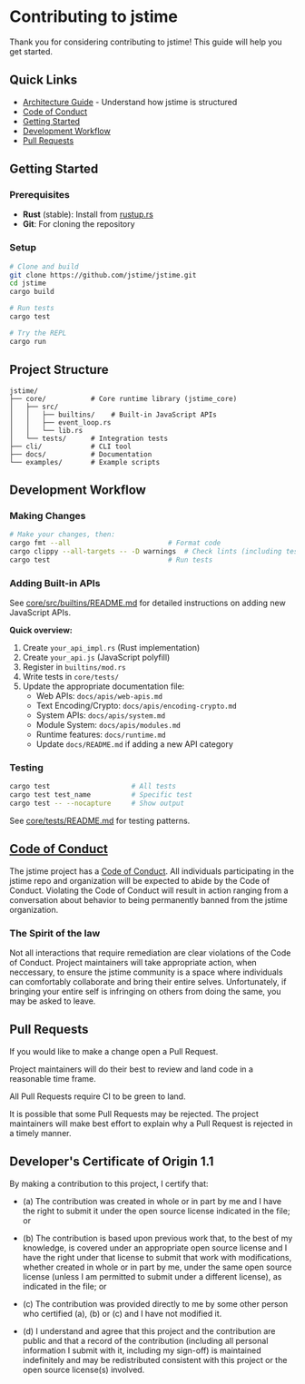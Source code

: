 # Contributing to jstime

Thank you for considering contributing to jstime! This guide will help you get started.

## Quick Links

* [Architecture Guide](./ARCHITECTURE.md) - Understand how jstime is structured
* [Code of Conduct](#code-of-conduct)
* [Getting Started](#getting-started)
* [Development Workflow](#development-workflow)
* [Pull Requests](#pull-requests)

## Getting Started

### Prerequisites

- **Rust** (stable): Install from [rustup.rs](https://rustup.rs/)
- **Git**: For cloning the repository

### Setup

```bash
# Clone and build
git clone https://github.com/jstime/jstime.git
cd jstime
cargo build

# Run tests
cargo test

# Try the REPL
cargo run
```

## Project Structure

```
jstime/
├── core/           # Core runtime library (jstime_core)
│   ├── src/
│   │   ├── builtins/    # Built-in JavaScript APIs
│   │   ├── event_loop.rs
│   │   └── lib.rs
│   └── tests/      # Integration tests
├── cli/            # CLI tool
├── docs/           # Documentation
└── examples/       # Example scripts
```

## Development Workflow

### Making Changes

```bash
# Make your changes, then:
cargo fmt --all                        # Format code
cargo clippy --all-targets -- -D warnings  # Check lints (including tests)
cargo test                             # Run tests
```

### Adding Built-in APIs

See [core/src/builtins/README.md](./core/src/builtins/README.md) for detailed instructions on adding new JavaScript APIs.

**Quick overview:**
1. Create `your_api_impl.rs` (Rust implementation)
2. Create `your_api.js` (JavaScript polyfill)
3. Register in `builtins/mod.rs`
4. Write tests in `core/tests/`
5. Update the appropriate documentation file:
   - Web APIs: `docs/apis/web-apis.md`
   - Text Encoding/Crypto: `docs/apis/encoding-crypto.md`
   - System APIs: `docs/apis/system.md`
   - Module System: `docs/apis/modules.md`
   - Runtime features: `docs/runtime.md`
   - Update `docs/README.md` if adding a new API category

### Testing

```bash
cargo test                    # All tests
cargo test test_name          # Specific test
cargo test -- --nocapture     # Show output
```

See [core/tests/README.md](./core/tests/README.md) for testing patterns.

## [Code of Conduct](./CODE_OF_CONDUCT.md)

The jstime project has a [Code of Conduct](./CODE_OF_CONDUCT.md). All
individuals participating in the jstime repo and organization will be
expected to abide by the Code of Conduct. Violating the Code of Conduct
will result in action ranging from a conversation about behavior to
being permanently banned from the jstime organization.

### The Spirit of the law

Not all interactions that require remediation are clear violations
of the Code of Conduct. Project maintainers will take appropriate
action, when neccessary, to ensure the jstime community is a space
where individuals can comfortably collaborate and bring their
entire selves. Unfortunately, if bringing your entire self is
infringing on others from doing the same, you may be asked to leave.

## Pull Requests

If you would like to make a change open a Pull Request.

Project maintainers will do their best to review and land code
in a reasonable time frame.

All Pull Requests require CI to be green to land.

It is possible that some Pull Requests may be rejected. The project
maintainers will make best effort to explain why a Pull Request is
rejected in a timely manner.

## Developer's Certificate of Origin 1.1

By making a contribution to this project, I certify that:

* (a) The contribution was created in whole or in part by me and I
  have the right to submit it under the open source license
  indicated in the file; or

* (b) The contribution is based upon previous work that, to the best
  of my knowledge, is covered under an appropriate open source
  license and I have the right under that license to submit that
  work with modifications, whether created in whole or in part
  by me, under the same open source license (unless I am
  permitted to submit under a different license), as indicated
  in the file; or

* (c) The contribution was provided directly to me by some other
  person who certified (a), (b) or (c) and I have not modified
  it.

* (d) I understand and agree that this project and the contribution
  are public and that a record of the contribution (including all
  personal information I submit with it, including my sign-off) is
  maintained indefinitely and may be redistributed consistent with
  this project or the open source license(s) involved.
  
